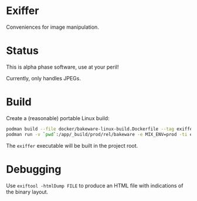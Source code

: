 # Exiffer

Conveniences for image manipulation.

# Status

This is alpha phase software, use at your peril!

Currently, only handles JPEGs.

# Build

Create a (reasonable) portable Linux build:

```sh
podman build --file docker/bakeware-linux-build.Dockerfile --tag exiffer:latest .
podman run -v `pwd`:/app/_build/prod/rel/bakeware -e MIX_ENV=prod -ti exiffer:latest mix release
```

The `exiffer` executable will be built in the project root.

# Debugging

Use `exiftool -htmlDump FILE` to produce an HTML file
with indications of the binary layout.
